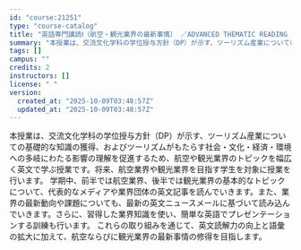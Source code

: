 ```yaml
---
id: "course:21251"
type: "course-catalog"
title: "英語専門講読Ⅰ（航空・観光業界の最新事情） ／ADVANCED THEMATIC READING I"
summary: "本授業は、交流文化学科の学位授与方針（DP）が示す、ツーリズム産業についての基礎的な知識の獲得、およびツーリズムがもたらす社会・文化・経済・環境への多岐にわたる影響の理解を促進するため、航空や観光業界のトピックを幅広く英文で学ぶ授業です。将…"
tags: []
campus: ""
credits: 2
instructors: []
license: " "
version:
  created_at: "2025-10-09T03:48:57Z"
  updated_at: "2025-10-09T03:48:57Z"
---
```


本授業は、交流文化学科の学位授与方針（DP）が示す、ツーリズム産業についての基礎的な知識の獲得、およびツーリズムがもたらす社会・文化・経済・環境への多岐にわたる影響の理解を促進するため、航空や観光業界のトピックを幅広く英文で学ぶ授業です。将来、航空業界や観光業界を目指す学生を対象に授業を行います。 学期中、前半では航空業界、後半では観光業界の基本的なトピックについて、代表的なメディアや業界団体の英文記事を読んでいきます。また、業界の最新動向や課題についても、最新の英文ニュースメールに基づいて読み込んでいきます。さらに、習得した業界知識を使い、簡単な英語でプレゼンテーションする訓練も行います。 これらの取り組みを通じて、英文読解力の向上と語彙の拡大に加えて、航空ならびに観光業界の最新事情の修得を目指します。

